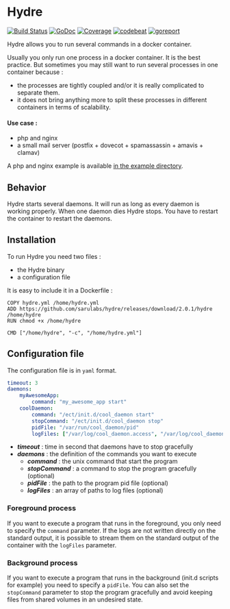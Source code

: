 # Hydre

[![Build Status](https://travis-ci.org/sarulabs/hydre.svg?branch=master)](https://travis-ci.org/sarulabs/hydre)
[![GoDoc](https://godoc.org/github.com/sarulabs/hydre?status.svg)](http://godoc.org/github.com/sarulabs/hydre)
[![Coverage](http://gocover.io/_badge/github.com/sarulabs/hydre)](https://gocover.io/github.com/sarulabs/hydre)
[![codebeat](https://codebeat.co/badges/9cf1bd29-f909-439f-9703-0500c47efa25)](https://codebeat.co/projects/github-com-sarulabs-hydre)
[![goreport](https://goreportcard.com/badge/github.com/sarulabs/hydre)](https://goreportcard.com/report/github.com/sarulabs/hydre)


Hydre allows you to run several commands in a docker container.

Usually you only run one process in a docker container. It is the best practice. But sometimes you may still want to run several processes in one container because :

- the processes are tightly coupled and/or it is really complicated to separate them.
- it does not bring anything more to split these processes in different containers in terms of scalability.

#### Use case :

- php and nginx
- a small mail server (postfix + dovecot + spamassassin + amavis + clamav)

A php and nginx example is available [in the example directory](https://github.com/sarulabs/hydre/tree/master/example/php-nginx).


## Behavior

Hydre starts several daemons. It will run as long as every daemon is working properly. When one daemon dies Hydre stops. You have to restart the container to restart the daemons.


## Installation

To run Hydre you need two files :
- the Hydre binary
- a configuration file

It is easy to include it in a Dockerfile :

```
COPY hydre.yml /home/hydre.yml
ADD https://github.com/sarulabs/hydre/releases/download/2.0.1/hydre /home/hydre
RUN chmod +x /home/hydre

CMD ["/home/hydre", "-c", "/home/hydre.yml"]
```


## Configuration file

The configuration file is in `yaml` format.

```yml
timeout: 3
daemons:
    myAwesomeApp:
        command: "my_awesome_app start"
    coolDaemon:
        command: "/ect/init.d/cool_daemon start"
        stopCommand: "/ect/init.d/cool_daemon stop"
        pidFile: "/var/run/cool_daemon/pid"
        logFiles: ["/var/log/cool_daemon.access", "/var/log/cool_daemon.error"]
```

- ***timeout*** : time in second that daemons have to stop gracefully
- ***daemons*** : the definition of the commands you want to execute
    - ***command*** : the unix command that start the program
    - ***stopCommand*** : a command to stop the program gracefully (optional)
    - ***pidFile*** : the path to the program pid file (optional)
    - ***logFiles*** : an array of paths to log files (optional)

### Foreground process

If you want to execute a program that runs in the foreground, you only need to specify the `command` parameter. If the logs are not written directly on the standard output, it is possible to stream them on the standard output of the container with the `logFiles` parameter.

### Background process

If you want to execute a program that runs in the background (init.d scripts for example) you need to specify a `pidFile`. You can also set the `stopCommand` parameter to stop the program gracefully and avoid keeping files from shared volumes in an undesired state.
